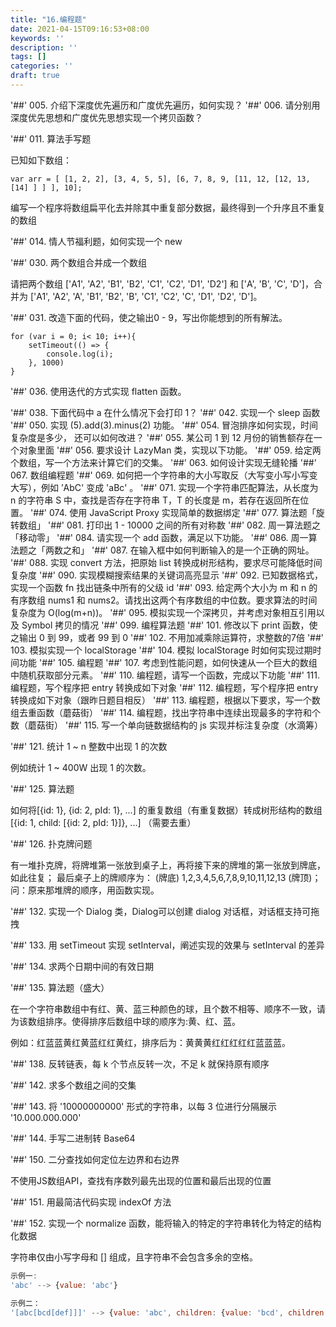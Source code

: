 ```yaml
---
title: "16.编程题"
date: 2021-04-15T09:16:53+08:00
keywords: ''
description: ''
tags: []
categories: ''
draft: true
---
```



'##' 005. 介绍下深度优先遍历和广度优先遍历，如何实现？
'##' 006. 请分别用深度优先思想和广度优先思想实现一个拷贝函数？

'##' 011. 算法手写题

已知如下数组：
```
var arr = [ [1, 2, 2], [3, 4, 5, 5], [6, 7, 8, 9, [11, 12, [12, 13, [14] ] ] ], 10];
```

编写一个程序将数组扁平化去并除其中重复部分数据，最终得到一个升序且不重复的数组

'##' 014. 情人节福利题，如何实现一个 new

'##' 030. 两个数组合并成一个数组

请把两个数组 ['A1', 'A2', 'B1', 'B2', 'C1', 'C2', 'D1', 'D2'] 和 ['A', 'B', 'C', 'D']，合并为 ['A1', 'A2', 'A', 'B1', 'B2', 'B', 'C1', 'C2', 'C', 'D1', 'D2', 'D']。

'##' 031. 改造下面的代码，使之输出0 - 9，写出你能想到的所有解法。

```
for (var i = 0; i< 10; i++){
    setTimeout(() => {
        console.log(i);
    }, 1000)
}
```

'##' 036. 使用迭代的方式实现 flatten 函数。

'##' 038. 下面代码中 a 在什么情况下会打印 1？
'##' 042. 实现一个 sleep 函数
'##' 050. 实现 (5).add(3).minus(2) 功能。
'##' 054. 冒泡排序如何实现，时间复杂度是多少， 还可以如何改进？
'##' 055. 某公司 1 到 12 月份的销售额存在一个对象里面
'##' 056. 要求设计 LazyMan 类，实现以下功能。
'##' 059. 给定两个数组，写一个方法来计算它们的交集。
'##' 063. 如何设计实现无缝轮播
'##' 067. 数组编程题
'##' 069.  如何把一个字符串的大小写取反（大写变小写小写变大写），例如 ’AbC' 变成 'aBc' 。
'##' 071.  实现一个字符串匹配算法，从长度为 n 的字符串 S 中，查找是否存在字符串 T，T 的长度是 m，若存在返回所在位置。
'##' 074.  使用 JavaScript Proxy 实现简单的数据绑定
'##' 077. 算法题「旋转数组」
'##' 081. 打印出 1 - 10000 之间的所有对称数
'##' 082. 周一算法题之「移动零」
'##' 084. 请实现一个 add 函数，满足以下功能。
'##' 086. 周一算法题之「两数之和」
'##' 087. 在输入框中如何判断输入的是一个正确的网址。
'##' 088. 实现 convert 方法，把原始 list 转换成树形结构，要求尽可能降低时间复杂度
'##' 090. 实现模糊搜索结果的关键词高亮显示
'##' 092. 已知数据格式，实现一个函数 fn 找出链条中所有的父级 id
'##' 093. 给定两个大小为 m 和 n 的有序数组 nums1 和 nums2。请找出这两个有序数组的中位数。要求算法的时间复杂度为 O(log(m+n))。
'##' 095. 模拟实现一个深拷贝，并考虑对象相互引用以及 Symbol 拷贝的情况
'##' 099. 编程算法题
'##' 101. 修改以下 print 函数，使之输出 0 到 99，或者 99 到 0
'##' 102. 不用加减乘除运算符，求整数的7倍
'##' 103. 模拟实现一个 localStorage
'##' 104. 模拟 localStorage 时如何实现过期时间功能
'##' 105. 编程题
'##' 107. 考虑到性能问题，如何快速从一个巨大的数组中随机获取部分元素。
'##' 110. 编程题，请写一个函数，完成以下功能
'##' 111. 编程题，写个程序把 entry 转换成如下对象
'##' 112. 编程题，写个程序把 entry 转换成如下对象（跟昨日题目相反）
'##' 113. 编程题，根据以下要求，写一个数组去重函数（蘑菇街）
'##' 114. 编程题，找出字符串中连续出现最多的字符和个数（蘑菇街）
'##' 115. 写一个单向链数据结构的 js 实现并标注复杂度（水滴筹）

'##' 121. 统计 1 ~ n 整数中出现 1 的次数

例如统计 1 ~ 400W 出现 1 的次数。

'##' 125. 算法题

如何将[{id: 1}, {id: 2, pId: 1}, ...] 的重复数组（有重复数据）转成树形结构的数组 [{id: 1, child: [{id: 2, pId: 1}]}, ...] （需要去重）

'##' 126. 扑克牌问题

有一堆扑克牌，将牌堆第一张放到桌子上，再将接下来的牌堆的第一张放到牌底，如此往复；
最后桌子上的牌顺序为： (牌底) 1,2,3,4,5,6,7,8,9,10,11,12,13 (牌顶)；
问：原来那堆牌的顺序，用函数实现。

'##' 132. 实现一个 Dialog 类，Dialog可以创建 dialog 对话框，对话框支持可拖拽

'##' 133. 用 setTimeout 实现 setInterval，阐述实现的效果与 setInterval 的差异

'##' 134. 求两个日期中间的有效日期

'##' 135. 算法题（盛大）

在一个字符串数组中有红、黄、蓝三种颜色的球，且个数不相等、顺序不一致，请为该数组排序。使得排序后数组中球的顺序为:黄、红、蓝。

例如：红蓝蓝黄红黄蓝红红黄红，排序后为：黄黄黄红红红红红蓝蓝蓝。

'##' 138. 反转链表，每 k 个节点反转一次，不足 k 就保持原有顺序

'##' 142. 求多个数组之间的交集

'##' 143. 将 '10000000000' 形式的字符串，以每 3 位进行分隔展示 '10.000.000.000'

'##' 144. 手写二进制转 Base64

'##' 150. 二分查找如何定位左边界和右边界

不使用JS数组API，查找有序数列最先出现的位置和最后出现的位置


'##' 151. 用最简洁代码实现 indexOf 方法

'##' 152. 实现一个 normalize 函数，能将输入的特定的字符串转化为特定的结构化数据 

字符串仅由小写字母和 [] 组成，且字符串不会包含多余的空格。
```javascript
示例一: 
'abc' --> {value: 'abc'}

示例二：
'[abc[bcd[def]]]' --> {value: 'abc', children: {value: 'bcd', children: {value: 'def'}}}
```










